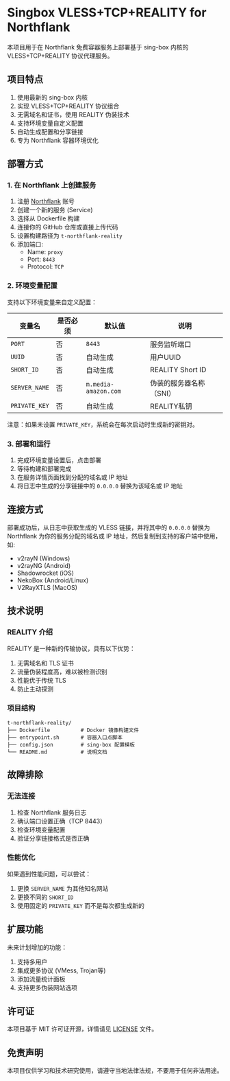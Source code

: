 # Singbox VLESS+TCP+REALITY for Northflank

本项目用于在 Northflank 免费容器服务上部署基于 sing-box 内核的 VLESS+TCP+REALITY 协议代理服务。

## 项目特点

1. 使用最新的 sing-box 内核
2. 实现 VLESS+TCP+REALITY 协议组合
3. 无需域名和证书，使用 REALITY 伪装技术
4. 支持环境变量自定义配置
5. 自动生成配置和分享链接
6. 专为 Northflank 容器环境优化

## 部署方式

### 1. 在 Northflank 上创建服务

1. 注册 [Northflank](https://northflank.com/) 账号
2. 创建一个新的服务 (Service)
3. 选择从 Dockerfile 构建
4. 连接你的 GitHub 仓库或直接上传代码
5. 设置构建路径为 `t-northflank-reality`
6. 添加端口: 
   - Name: `proxy`
   - Port: `8443`
   - Protocol: `TCP`

### 2. 环境变量配置

支持以下环境变量来自定义配置：

| 变量名 | 是否必须 | 默认值 | 说明 |
|--------|---------|--------|------|
| `PORT` | 否 | `8443` | 服务监听端口 |
| `UUID` | 否 | 自动生成 | 用户UUID |
| `SHORT_ID` | 否 | 自动生成 | REALITY Short ID |
| `SERVER_NAME` | 否 | `m.media-amazon.com` | 伪装的服务器名称（SNI） |
| `PRIVATE_KEY` | 否 | 自动生成 | REALITY私钥 |

注意：如果未设置 `PRIVATE_KEY`，系统会在每次启动时生成新的密钥对。

### 3. 部署和运行

1. 完成环境变量设置后，点击部署
2. 等待构建和部署完成
3. 在服务详情页面找到分配的域名或 IP 地址
4. 将日志中生成的分享链接中的 `0.0.0.0` 替换为该域名或 IP 地址

## 连接方式

部署成功后，从日志中获取生成的 VLESS 链接，并将其中的 `0.0.0.0` 替换为 Northflank 为你的服务分配的域名或 IP 地址，然后复制到支持的客户端中使用，如:

- v2rayN (Windows)
- v2rayNG (Android)
- Shadowrocket (iOS)
- NekoBox (Android/Linux)
- V2RayXTLS (MacOS)

## 技术说明

### REALITY 介绍

REALITY 是一种新的传输协议，具有以下优势：

1. 无需域名和 TLS 证书
2. 流量伪装程度高，难以被检测识别
3. 性能优于传统 TLS
4. 防止主动探测

### 项目结构

```
t-northflank-reality/
├── Dockerfile          # Docker 镜像构建文件
├── entrypoint.sh       # 容器入口点脚本
├── config.json         # sing-box 配置模板
└── README.md           # 说明文档
```

## 故障排除

### 无法连接

1. 检查 Northflank 服务日志
2. 确认端口设置正确（TCP 8443）
3. 检查环境变量配置
4. 验证分享链接格式是否正确

### 性能优化

如果遇到性能问题，可以尝试：

1. 更换 `SERVER_NAME` 为其他知名网站
2. 更换不同的 `SHORT_ID`
3. 使用固定的 `PRIVATE_KEY` 而不是每次都生成新的

## 扩展功能

未来计划增加的功能：

1. 支持多用户
2. 集成更多协议 (VMess, Trojan等)
3. 添加流量统计面板
4. 支持更多伪装网站选项

## 许可证

本项目基于 MIT 许可证开源，详情请见 [LICENSE](LICENSE) 文件。

## 免责声明

本项目仅供学习和技术研究使用，请遵守当地法律法规，不要用于任何非法用途。
